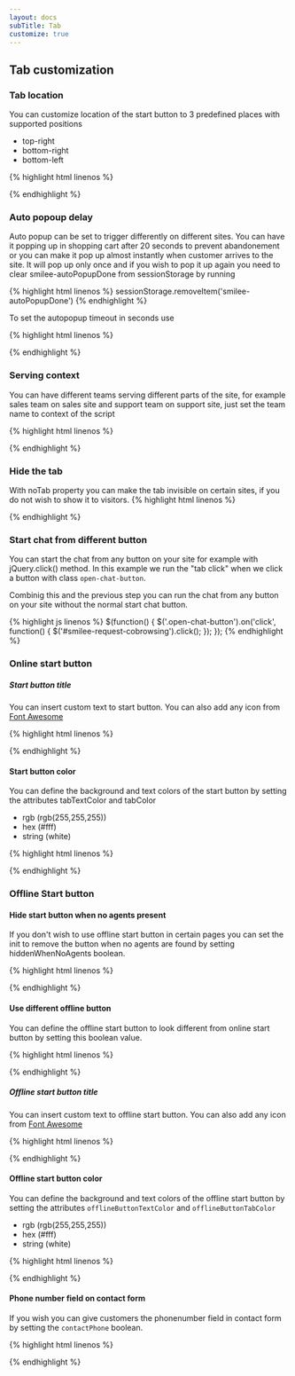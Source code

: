 ```yaml
---
layout: docs
subTitle: Tab
customize: true
---
```


## Tab customization

### Tab location

You can customize location of the start button to 3 predefined
places with supported positions

* top-right
* bottom-right
* bottom-left

{% highlight html linenos %}
<scrip src="https://saas.smilee.io/assets/javascripts/cobrowse.js" charset="UTF-8"></script>
<script>
  Cobrowse.create({
    apiKey: "LQt/yocAfcWRAt...",
    tabLocation: ‘bottom-right‘
  });
</script>
{% endhighlight %}

### Auto popoup delay

Auto popup can be set to trigger differently on different sites.
You can have it popping up in shopping cart after 20 seconds to prevent abandonement or you can make it pop up almost instantly when customer arrives to the site. It will pop up only once and if you wish to pop it up again you need to clear smilee-autoPopupDone from sessionStorage by running

{% highlight html linenos %}
sessionStorage.removeItem('smilee-autoPopupDone')
{% endhighlight %}

To set the autopopup timeout in seconds use


{% highlight html linenos %}
<scrip src="https://saas.smilee.io/assets/javascripts/cobrowse.js" charset="UTF-8"></script>
<script>
  Cobrowse.create({
    apiKey: "LQt/yocAfcWRAt...",
    autoPopupDelay: ‘15‘
  });
</script>
{% endhighlight %}

### Serving context

You can have different teams serving different parts of the site, for example sales team on sales site and support team on support site, just set the team name to context of the script

{% highlight html linenos %}
<scrip src="https://saas.smilee.io/assets/javascripts/cobrowse.js" charset="UTF-8"></script>
<script>
  Cobrowse.create({
    apiKey: "LQt/yocAfcWRAt...",
    context: ‘Ultimate sales team'
  });
</script>
{% endhighlight %}
### Hide the tab

With noTab property you can make the tab invisible on certain sites, if you do not wish to show it to visitors.
{% highlight html linenos %}
<scrip src="https://saas.smilee.io/assets/javascripts/cobrowse.js" charset="UTF-8"></script>
<script>
  Cobrowse.create({
    apiKey: "LQt/yocAfcWRAt...",
    noTab: true
  });
</script>
{% endhighlight %}

### Start chat from different button
You can start the chat from any button on your site for example with jQuery.click() method.
In this example we run the "tab click" when we click a button with class `open-chat-button`.

Combinig this and the previous step you can run the chat from any button on your site without the normal start chat button.

{% highlight js linenos %}
  $(function() {
    $('.open-chat-button').on('click', function() {
      $('#smilee-request-cobrowsing').click();
    });
  });
{% endhighlight %}

### Online start button

##### Start button title

You can insert custom text to start button. You can also add any icon from [Font Awesome](http://fortawesome.github.io/Font-Awesome/icons/)

{% highlight html linenos %}
<scrip src="https://saas.smilee.io/assets/javascripts/cobrowse.js" charset="UTF-8"></script>
<script>
  Cobrowse.create({
    apiKey: "LQt/yocAfcWRAt...",
    startButtonTitle: 'Welcome to Smilee!',
    startButtonSymbol: ‘<i class="fa fa-envelope"></i>’,
  });
</script>
{% endhighlight %}

#### Start button color

You can define the background and text colors of the start button by setting the attributes tabTextColor and tabColor
* rgb (rgb(255,255,255))
* hex (#fff)
* string (white)

{% highlight html linenos %}
<scrip src="https://saas.smilee.io/assets/javascripts/cobrowse.js" charset="UTF-8"></script>
<script>
  Cobrowse.create({
    apiKey: "LQt/yocAfcWRAt...",
    tabTextColor: ‘#FFFFFF’,
    tabColor: ‘black
  });
</script>
{% endhighlight %}

### Offline Start button

#### Hide start button when no agents present

If you don't wish to use offline start button in certain pages you can set the init to remove the button when no agents are found
by setting hiddenWhenNoAgents boolean.

{% highlight html linenos %}
<scrip src="https://saas.smilee.io/assets/javascripts/cobrowse.js" charset="UTF-8"></script>
<script>
  Cobrowse.create({
    apiKey: "LQt/yocAfcWRAt...",
    hiddenWhenNoAgents: true
  });
</script>
{% endhighlight %}
#### Use different offline button
You can define the offline start button to look different from online start button by setting this boolean value.

{% highlight html linenos %}
<scrip src="https://saas.smilee.io/assets/javascripts/cobrowse.js" charset="UTF-8"></script>
<script>
  Cobrowse.create({
    apiKey: "LQt/yocAfcWRAt...",
    useOfflineButton: true
  });
</script>
{% endhighlight %}

##### Offline start button title

You can insert custom text to offline start button. You can also add any icon from [Font Awesome](http://fortawesome.github.io/Font-Awesome/icons/)

{% highlight html linenos %}
<scrip src="https://saas.smilee.io/assets/javascripts/cobrowse.js" charset="UTF-8"></script>
<script>
  Cobrowse.create({
    apiKey: "LQt/yocAfcWRAt...",
    offlineButtonTitle: 'Send us a Message!',
    offlineButtonSymbol: ‘<i class="fa fa-envelope"></i>’,
  });
</script>
{% endhighlight %}

#### Offline start button color

You can define the background and text colors of the offline start button by setting the attributes `offlineButtonTextColor` and `offlineButtonTabColor`
* rgb (rgb(255,255,255))
* hex (#fff)
* string (white)

{% highlight html linenos %}
<scrip src="https://saas.smilee.io/assets/javascripts/cobrowse.js" charset="UTF-8"></script>
<script>
  Cobrowse.create({
    apiKey: "LQt/yocAfcWRAt...",
    offlineButtonTextColor: ‘#FFFFFF’,
    offlineButtonTabColor: ‘black
  });
</script>
{% endhighlight %}
#### Phone number field on contact form

If you wish you can give customers the phonenumber field in contact form by setting the `contactPhone` boolean.

{% highlight html linenos %}
<scrip src="https://saas.smilee.io/assets/javascripts/cobrowse.js" charset="UTF-8"></script>
<script>
  Cobrowse.create({
    apiKey: "LQt/yocAfcWRAt...",
    contactPhone: true
  });
</script>
{% endhighlight %}
